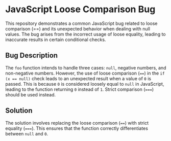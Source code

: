 # JavaScript Loose Comparison Bug

This repository demonstrates a common JavaScript bug related to loose comparison (==) and its unexpected behavior when dealing with null values.  The bug arises from the incorrect usage of loose equality, leading to inaccurate results in certain conditional checks.

## Bug Description
The `foo` function intends to handle three cases: `null`, negative numbers, and non-negative numbers.  However, the use of loose comparison (`==`) in the `if (x == null)` check leads to an unexpected result when a value of `0` is passed.  This is because `0` is considered loosely equal to `null` in JavaScript, leading to the function returning `0` instead of `1`.  Strict comparison (`===`) should be used instead.

## Solution
The solution involves replacing the loose comparison (`==`) with strict equality (`===`). This ensures that the function correctly differentiates between `null` and `0`. 
